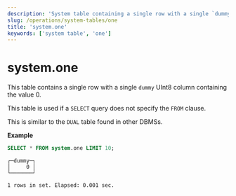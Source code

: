 ```yaml
---
description: 'System table containing a single row with a single `dummy` UInt8 column containing the value 0. Similar to the `DUAL` table found in other DBMSs.'
slug: /operations/system-tables/one
title: 'system.one'
keywords: ['system table', 'one']
---
```


# system.one

This table contains a single row with a single `dummy` UInt8 column containing the value 0.

This table is used if a `SELECT` query does not specify the `FROM` clause.

This is similar to the `DUAL` table found in other DBMSs.

**Example**

```sql
SELECT * FROM system.one LIMIT 10;
```

```response
┌─dummy─┐
│     0 │
└───────┘

1 rows in set. Elapsed: 0.001 sec.
```
